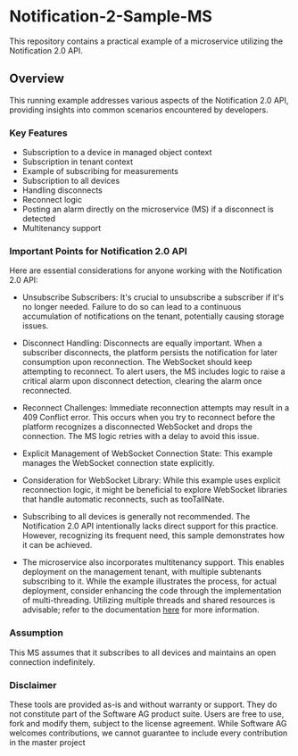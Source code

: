 # Notification-2-Sample-MS

This repository contains a practical example of a microservice utilizing the Notification 2.0 API.

## Overview

This running example addresses various aspects of the Notification 2.0 API, providing insights into common scenarios encountered by developers.

### Key Features
* Subscription to a device in managed object context
* Subscription in tenant context
* Example of subscribing for measurements
* Subscription to all devices
* Handling disconnects
* Reconnect logic
* Posting an alarm directly on the microservice (MS) if a disconnect is detected
* Multitenancy support

### Important Points for Notification 2.0 API
Here are essential considerations for anyone working with the Notification 2.0 API:

* Unsubscribe Subscribers: It's crucial to unsubscribe a subscriber if it's no longer needed. Failure to do so can lead to a continuous accumulation of notifications on the tenant, potentially causing storage issues.

* Disconnect Handling: Disconnects are equally important. When a subscriber disconnects, the platform persists the notification for later consumption upon reconnection. The WebSocket should keep attempting to reconnect. To alert users, the MS includes logic to raise a critical alarm upon disconnect detection, clearing the alarm once reconnected.

* Reconnect Challenges: Immediate reconnection attempts may result in a 409 Conflict error. This occurs when you try to reconnect before the platform recognizes a disconnected WebSocket and drops the connection. The MS logic retries with a delay to avoid this issue.

* Explicit Management of WebSocket Connection State: This example manages the WebSocket connection state explicitly.

* Consideration for WebSocket Library: While this example uses explicit reconnection logic, it might be beneficial to explore WebSocket libraries that handle automatic reconnects, such as tooTallNate.

* Subscribing to all devices is generally not recommended. The Notification 2.0 API intentionally lacks direct support for this practice. However, recognizing its frequent need, this sample demonstrates how it can be achieved.

* The microservice also incorporates multitenancy support. This enables deployment on the management tenant, with multiple subtenants subscribing to it. While the example illustrates the process, for actual deployment, consider enhancing the code through the implementation of multi-threading. Utilizing multiple threads and shared resources is advisable; refer to the documentation [here](https://cumulocity.com/guides/reference/notifications/#shared-consumer-tokens) for more information.


### Assumption
This MS assumes that it subscribes to all devices and maintains an open connection indefinitely.

### Disclaimer
These tools are provided as-is and without warranty or support. They do not constitute part of the Software AG product suite. Users are free to use, fork and modify them, subject to the license agreement. While Software AG welcomes contributions, we cannot guarantee to include every contribution in the master project
